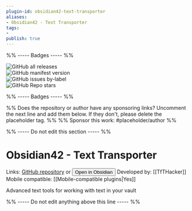 ```yaml
---
plugin-id: obsidian42-text-transporter
aliases:
- Obsidian42 - Text Transporter
tags: 
- 
publish: true
---
```


%% ----- Badges ----- %%

![GitHub all releases](https://img.shields.io/github/downloads/TfTHacker/obsidian42-text-transporter/total?color=573E7A&logo=github&style=for-the-badge)   
![GitHub manifest version](https://img.shields.io/github/manifest-json/v/TfTHacker/obsidian42-text-transporter?color=573E7A&logo=github&style=for-the-badge)   
![GitHub issues by-label](https://img.shields.io/github/issues/TfTHacker/obsidian42-text-transporter/help%20wanted?color=573E7A&logo=github&style=for-the-badge)   
![GitHub Repo stars](https://img.shields.io/github/stars/TfTHacker/obsidian42-text-transporter?color=573E7A&logo=github&style=for-the-badge)

%% ----- Badges ----- %%

%% Does the repository or author have any sponsoring links? Uncomment the next line and add them below. If they don't, please delete the placeholder tag. %%
%% Sponsor this work: #placeholder/author %%

%% ----- Do not edit this section ----- %%

# Obsidian42 - Text Transporter

Links: [GitHub repository](https://github.com/TfTHacker/obsidian42-text-transporter) or [<button id=HH>Open in Obsidian</button>](obsidian://goto-plugin?id=obsidian42-text-transporter)
Developed by: [[TfTHacker]]
Mobile compatible: [[Mobile-compatible plugins|Yes]]

Advanced text tools for working with text in your vault

%% ----- Do not edit anything above this line ----- %% 
